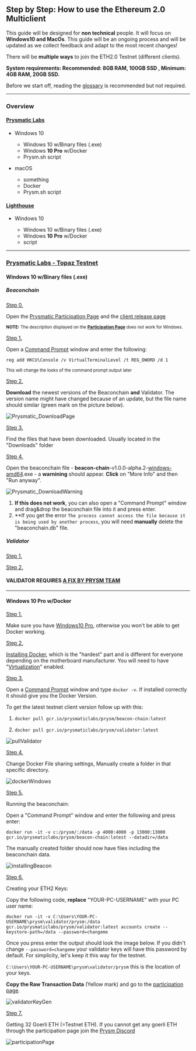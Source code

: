 ## Step by Step: How to use the Ethereum 2.0 Multiclient

This guide will be designed for **non technical** people. It will focus on **Windows10 and MacOs**. This guide will be an ongoing process and will be updated as we collect feedback and adapt to the most recent changes! 

There will be **multiple ways** to join the ETH2.0 Testnet (different clients).

**System requirements: Recommended: 8GB RAM, 100GB SSD , Minimum: 4GB RAM, 20GB SSD.**

Before we start off, reading the [glossary](https://kb.beaconcha.in/glossary) is recommended but not required.

---

### Overview

#### [Prysmatic Labs](https://prysmaticlabs.com/)

- Windows 10

    - Windows 10 w/Binary files (.exe)
    - Windows **10 Pro** w/Docker
    - Prysm.sh script
    
- macOS

    - something
    - Docker
    - Prysm.sh script 
    
#### [Lighthouse](https://lighthouse.sigmaprime.io/)

- Windows 10

    - Windows 10 w/Binary files (.exe)
    - Windows **10 Pro** w/Docker
    - script
  
---
### [Prysmatic Labs - Topaz Testnet](https://prysmaticlabs.com/)

#### Windows 10 w/Binary files (.exe)

##### Beaconchain

<ins>Step 0.</ins> 

Open the [Prysmatic Participation Page](https://prylabs.net/participate) and the [client release page](https://github.com/prysmaticlabs/prysm/releases)

<sub> **NOTE:** The description displayed on the **[Participation Page](https://prylabs.net/participate)** does not work for Windows. </sub>

<ins>Step 1.</ins> 

Open a [Command Prompt](https://www.wikihow.com/Open-the-Command-Prompt-in-Windows) window and enter the following:

`reg add HKCU\Console /v VirtualTerminalLevel /t REG_DWORD /d 1`

<sub> This will change the looks of the command prompt output later </sub>

<ins>Step 2.</ins> 

**Download** the newest versions of the Beaconchain **and** Validator. The version name might have changed because of an update, but the file name should similar (green mark on the picture below).

![Prysmatic_DownloadPage](https://user-images.githubusercontent.com/26490734/79451678-33b69c80-7fe7-11ea-80c8-b92c75fbb937.png)

<ins>Step 3.</ins> 

Find the files that have been downloaded. Usually located in the "Downloads" folder

<ins>Step 4.</ins> 

Open the beaconchain file - **beacon-chain**-v1.0.0-alpha.2-<ins>windows-amd64</ins>.exe - a **warnining** should appear. **Click** on "More Info" and then "Run anyway".

![Prysmatic_DownloadWarning](https://user-images.githubusercontent.com/26490734/79451935-a1fb5f00-7fe7-11ea-875d-f443afe24b09.png)

1. **If this does not work**, you can also open a "Command Prompt" window and drag&drop the beaconchain file into it and press enter.
2. **If you get the error `The process cannot access the file because it is being used by another process`, you will need **manually** delete the "beaconchain.db" file.

##### Validator

<ins>Step 1.</ins> 

<!-- Make sure to have the Validator File as desribed [here, <ins>Step 1 and 2.</ins>](https://github.com/Buttaa/eth2-knowledge-base/blob/howToMultiClient/howToMulticlient.md#windows10) -->

<ins>Step 2.</ins> 

<!-- Open the validator file - **validator**-v1.0.0-alpha.2-<ins>windows</ins>-amd64 -->

#### VALIDATOR REQUIRES [A FIX BY PRYSM TEAM](https://github.com/prysmaticlabs/prysm/issues/5456#issue-601128068)
---

#### Windows **10 Pro** w/Docker

<ins>Step 1.</ins>

Make sure you have [Windows10 Pro](https://support.microsoft.com/en-us/help/13443/windows-which-version-am-i-running), otherwise you won't be able to get Docker working. 

<ins>Step 2.</ins>

[Installing Docker](https://docs.docker.com/docker-for-windows/install/), which is the "hardest" part and is different for everyone depending on the motherboard manufacturer. You will need to have "[Virtualization](https://docs.docker.com/docker-for-windows/troubleshoot/#virtualization-must-be-enabled)" enabled. 

<ins>Step 3.</ins>

Open a [Command Prompt](https://www.wikihow.com/Open-the-Command-Prompt-in-Windows) window and type `docker -v`. If installed correctly it should give you the Docker Version.

To get the latest testnet client version follow up with this:

1. `docker pull gcr.io/prysmaticlabs/prysm/beacon-chain:latest`

2. `docker pull gcr.io/prysmaticlabs/prysm/validator:latest`

![pullValidator](https://user-images.githubusercontent.com/26490734/79550092-2efdf100-8098-11ea-948f-84cc150a2251.png)

<ins>Step 4.</ins>

Change Docker File sharing settings, Manually create a folder in that specific directory.

![dockerWindows](https://user-images.githubusercontent.com/26490734/79551080-7c2e9280-8099-11ea-8886-0b739b7d12c1.png)

<ins>Step 5.</ins>

Running the beaconchain:

Open a "Command Prompt" window and enter the following and press enter:

`docker run -it -v c:/prysm/:/data -p 4000:4000 -p 13000:13000 gcr.io/prysmaticlabs/prysm/beacon-chain:latest --datadir=/data`

The manually created folder should now have files including the beaconchain data.

![installingBeacon](https://user-images.githubusercontent.com/26490734/79552684-a1240500-809b-11ea-9e84-8841cc4caba2.png)

<ins>Step 6.</ins>

Creating your ETH2 Keys:

Copy the following code, **replace** "YOUR-PC-USERNAME" with your PC user name: 

`docker run -it -v C:\Users\YOUR-PC-USERNAME\prysm\validator/prysm:/data gcr.io/prysmaticlabs/prysm/validator:latest accounts create --keystore-path=/data --password=changeme`

Once you press enter the output should look the image below. If you didn't change `--password=changeme` your validator keys will have this password by default. For simplicity, let's keep it this way for the testnet.

`C:\Users\YOUR-PC-USERNAME\prysm\validator/prysm` this is the location of your keys.

**Copy the Raw Transaction Data** (Yellow mark) and go to the [participation page](https://prylabs.net/participate).

![validatorKeyGen](https://user-images.githubusercontent.com/26490734/79564287-a6d71600-80ae-11ea-9592-4d3cc66e65a0.png)

<ins>Step 7.</ins>

Getting 32 Goerli ETH (=Testnet ETH). If you cannot get any goerli ETH through the participation page join the [Prysm Discord](https://discord.gg/wJW7Rjk)

![participationPage](https://user-images.githubusercontent.com/26490734/79565555-40072c00-80b1-11ea-86bf-78b3bd474dd0.png)




